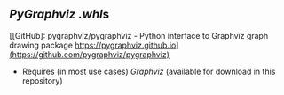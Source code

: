 *PyGraphviz* *.whl*s
--------------------

[[GitHub]: pygraphviz/pygraphviz - Python interface to Graphviz graph drawing package https://pygraphviz.github.io](https://github.com/pygraphviz/pygraphviz)

- Requires (in most use cases) *Graphviz* (available for download in this repository)

